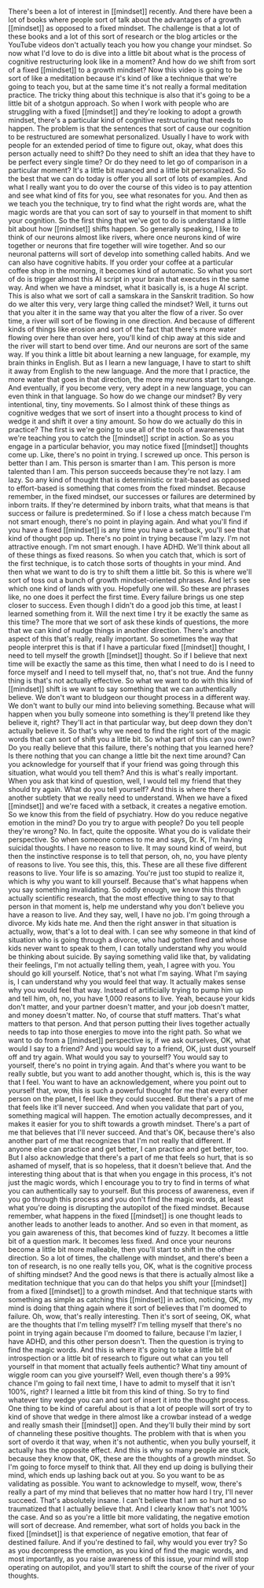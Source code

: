  There's been a lot of interest in [[mindset]] recently. And there have been a lot of books where people sort of talk about the advantages of a growth [[mindset]] as opposed to a fixed mindset. The challenge is that a lot of these books and a lot of this sort of research or the blog articles or the YouTube videos don't actually teach you how you change your mindset. So now what I'd love to do is dive into a little bit about what is the process of cognitive restructuring look like in a moment? And how do we shift from sort of a fixed [[mindset]] to a growth mindset? Now this video is going to be sort of like a meditation because it's kind of like a technique that we're going to teach you, but at the same time it's not really a formal meditation practice. The tricky thing about this technique is also that it's going to be a little bit of a shotgun approach. So when I work with people who are struggling with a fixed [[mindset]] and they're looking to adopt a growth mindset, there's a particular kind of cognitive restructuring that needs to happen. The problem is that the sentences that sort of cause our cognition to be restructured are somewhat personalized. Usually I have to work with people for an extended period of time to figure out, okay, what does this person actually need to shift? Do they need to shift an idea that they have to be perfect every single time? Or do they need to let go of comparison in a particular moment? It's a little bit nuanced and a little bit personalized. So the best that we can do today is offer you all sort of lots of examples. And what I really want you to do over the course of this video is to pay attention and see what kind of fits for you, see what resonates for you. And then as we teach you the technique, try to find what the right words are, what the magic words are that you can sort of say to yourself in that moment to shift your cognition. So the first thing that we've got to do is understand a little bit about how [[mindset]] shifts happen. So generally speaking, I like to think of our neurons almost like rivers, where once neurons kind of wire together or neurons that fire together will wire together. And so our neuronal patterns will sort of develop into something called habits. And we can also have cognitive habits. If you order your coffee at a particular coffee shop in the morning, it becomes kind of automatic. So what you sort of do is trigger almost this AI script in your brain that executes in the same way. And when we have a mindset, what it basically is, is a huge AI script. This is also what we sort of call a samskara in the Sanskrit tradition. So how do we alter this very, very large thing called the mindset? Well, it turns out that you alter it in the same way that you alter the flow of a river. So over time, a river will sort of be flowing in one direction. And because of different kinds of things like erosion and sort of the fact that there's more water flowing over here than over here, you'll kind of chip away at this side and the river will start to bend over time. And our neurons are sort of the same way. If you think a little bit about learning a new language, for example, my brain thinks in English. But as I learn a new language, I have to start to shift it away from English to the new language. And the more that I practice, the more water that goes in that direction, the more my neurons start to change. And eventually, if you become very, very adept in a new language, you can even think in that language. So how do we change our mindset? By very intentional, tiny, tiny movements. So I almost think of these things as cognitive wedges that we sort of insert into a thought process to kind of wedge it and shift it over a tiny amount. So how do we actually do this in practice? The first is we're going to use all of the tools of awareness that we're teaching you to catch the [[mindset]] script in action. So as you engage in a particular behavior, you may notice fixed [[mindset]] thoughts come up. Like, there's no point in trying. I screwed up once. This person is better than I am. This person is smarter than I am. This person is more talented than I am. This person succeeds because they're not lazy. I am lazy. So any kind of thought that is deterministic or trait-based as opposed to effort-based is something that comes from the fixed mindset. Because remember, in the fixed mindset, our successes or failures are determined by inborn traits. If they're determined by inborn traits, what that means is that success or failure is predetermined. So if I lose a chess match because I'm not smart enough, there's no point in playing again. And what you'll find if you have a fixed [[mindset]] is any time you have a setback, you'll see that kind of thought pop up. There's no point in trying because I'm lazy. I'm not attractive enough. I'm not smart enough. I have ADHD. We'll think about all of these things as fixed reasons. So when you catch that, which is sort of the first technique, is to catch those sorts of thoughts in your mind. And then what we want to do is try to shift them a little bit. So this is where we'll sort of toss out a bunch of growth mindset-oriented phrases. And let's see which one kind of lands with you. Hopefully one will. So these are phrases like, no one does it perfect the first time. Every failure brings us one step closer to success. Even though I didn't do a good job this time, at least I learned something from it. Will the next time I try it be exactly the same as this time? The more that we sort of ask these kinds of questions, the more that we can kind of nudge things in another direction. There's another aspect of this that's really, really important. So sometimes the way that people interpret this is that if I have a particular fixed [[mindset]] thought, I need to tell myself the growth [[mindset]] thought. So if I believe that next time will be exactly the same as this time, then what I need to do is I need to force myself and I need to tell myself that, no, that's not true. And the funny thing is that's not actually effective. So what we want to do with this kind of [[mindset]] shift is we want to say something that we can authentically believe. We don't want to bludgeon our thought process in a different way. We don't want to bully our mind into believing something. Because what will happen when you bully someone into something is they'll pretend like they believe it, right? They'll act in that particular way, but deep down they don't actually believe it. So that's why we need to find the right sort of the magic words that can sort of shift you a little bit. So what part of this can you own? Do you really believe that this failure, there's nothing that you learned here? Is there nothing that you can change a little bit the next time around? Can you acknowledge for yourself that if your friend was going through this situation, what would you tell them? And this is what's really important. When you ask that kind of question, well, I would tell my friend that they should try again. What do you tell yourself? And this is where there's another subtlety that we really need to understand. When we have a fixed [[mindset]] and we're faced with a setback, it creates a negative emotion. So we know this from the field of psychiatry. How do you reduce negative emotion in the mind? Do you try to argue with people? Do you tell people they're wrong? No. In fact, quite the opposite. What you do is validate their perspective. So when someone comes to me and says, Dr. K, I'm having suicidal thoughts. I have no reason to live. It may sound kind of weird, but then the instinctive response is to tell that person, oh, no, you have plenty of reasons to live. You see this, this, this. These are all these five different reasons to live. Your life is so amazing. You're just too stupid to realize it, which is why you want to kill yourself. Because that's what happens when you say something invalidating. So oddly enough, we know this through actually scientific research, that the most effective thing to say to that person in that moment is, help me understand why you don't believe you have a reason to live. And they say, well, I have no job. I'm going through a divorce. My kids hate me. And then the right answer in that situation is actually, wow, that's a lot to deal with. I can see why someone in that kind of situation who is going through a divorce, who had gotten fired and whose kids never want to speak to them, I can totally understand why you would be thinking about suicide. By saying something valid like that, by validating their feelings, I'm not actually telling them, yeah, I agree with you. You should go kill yourself. Notice, that's not what I'm saying. What I'm saying is, I can understand why you would feel that way. It actually makes sense why you would feel that way. Instead of artificially trying to pump him up and tell him, oh, no, you have 1,000 reasons to live. Yeah, because your kids don't matter, and your partner doesn't matter, and your job doesn't matter, and money doesn't matter. No, of course that stuff matters. That's what matters to that person. And that person putting their lives together actually needs to tap into those energies to move into the right path. So what we want to do from a [[mindset]] perspective is, if we ask ourselves, OK, what would I say to a friend? And you would say to a friend, OK, just dust yourself off and try again. What would you say to yourself? You would say to yourself, there's no point in trying again. And that's where you want to be really subtle, but you want to add another thought, which is, this is the way that I feel. You want to have an acknowledgement, where you point out to yourself that, wow, this is such a powerful thought for me that every other person on the planet, I feel like they could succeed. But there's a part of me that feels like it'll never succeed. And when you validate that part of you, something magical will happen. The emotion actually decompresses, and it makes it easier for you to shift towards a growth mindset. There's a part of me that believes that I'll never succeed. And that's OK, because there's also another part of me that recognizes that I'm not really that different. If anyone else can practice and get better, I can practice and get better, too. But I also acknowledge that there's a part of me that feels so hurt, that is so ashamed of myself, that is so hopeless, that it doesn't believe that. And the interesting thing about that is that when you engage in this process, it's not just the magic words, which I encourage you to try to find in terms of what you can authentically say to yourself. But this process of awareness, even if you go through this process and you don't find the magic words, at least what you're doing is disrupting the autopilot of the fixed mindset. Because remember, what happens in the fixed [[mindset]] is one thought leads to another leads to another leads to another. And so even in that moment, as you gain awareness of this, that becomes kind of fuzzy. It becomes a little bit of a question mark. It becomes less fixed. And once your neurons become a little bit more malleable, then you'll start to shift in the other direction. So a lot of times, the challenge with mindset, and there's been a ton of research, is no one really tells you, OK, what is the cognitive process of shifting mindset? And the good news is that there is actually almost like a meditation technique that you can do that helps you shift your [[mindset]] from a fixed [[mindset]] to a growth mindset. And that technique starts with something as simple as catching this [[mindset]] in action, noticing, OK, my mind is doing that thing again where it sort of believes that I'm doomed to failure. Oh, wow, that's really interesting. Then it's sort of seeing, OK, what are the thoughts that I'm telling myself? I'm telling myself that there's no point in trying again because I'm doomed to failure, because I'm lazier, I have ADHD, and this other person doesn't. Then the question is trying to find the magic words. And this is where it's going to take a little bit of introspection or a little bit of research to figure out what can you tell yourself in that moment that actually feels authentic? What tiny amount of wiggle room can you give yourself? Well, even though there's a 99% chance I'm going to fail next time, I have to admit to myself that it isn't 100%, right? I learned a little bit from this kind of thing. So try to find whatever tiny wedge you can and sort of insert it into the thought process. One thing to be kind of careful about is that a lot of people will sort of try to kind of shove that wedge in there almost like a crowbar instead of a wedge and really smash their [[mindset]] open. And they'll bully their mind by sort of channeling these positive thoughts. The problem with that is when you sort of overdo it that way, when it's not authentic, when you bully yourself, it actually has the opposite effect. And this is why so many people are stuck, because they know that, OK, these are the thoughts of a growth mindset. So I'm going to force myself to think that. All they end up doing is bullying their mind, which ends up lashing back out at you. So you want to be as validating as possible. You want to acknowledge to myself, wow, there's really a part of my mind that believes that no matter how hard I try, I'll never succeed. That's absolutely insane. I can't believe that I am so hurt and so traumatized that I actually believe that. And I clearly know that's not 100% the case. And so as you're a little bit more validating, the negative emotion will sort of decrease. And remember, what sort of holds you back in the fixed [[mindset]] is that experience of negative emotion, that fear of destined failure. And if you're destined to fail, why would you ever try? So as you decompress the emotion, as you kind of find the magic words, and most importantly, as you raise awareness of this issue, your mind will stop operating on autopilot, and you'll start to shift the course of the river of your thoughts.